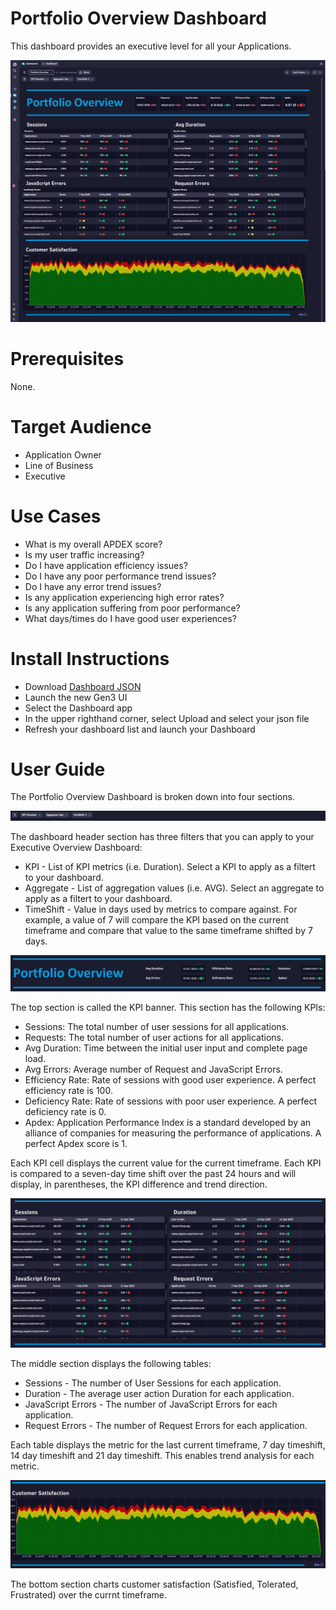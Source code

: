 # Portfolio Overview Dashboard
This dashboard provides an executive level for all your Applications.

![Portfolio Overview Dashboard](PortfolioOverview.png)

# Prerequisites

None.

# Target Audience

- Application Owner
- Line of Business
- Executive

# Use Cases

- What is my overall APDEX score?
- Is my user traffic increasing?
- Do I have application efficiency issues?
- Do I have any poor performance trend issues?
- Do I have any error trend issues?
- Is any application experiencing high error rates?
- Is any application suffering from poor performance?
- What days/times do I have good user experiences?

# Install Instructions

- Download [Dashboard JSON](https://github.com/TechShady/Dynatrace-Dashboards-Gen3/blob/main/Portfolio%20Overview.json)
- Launch the new Gen3 UI
- Select the Dashboard app
- In the upper righthand corner, select Upload and select your json file
- Refresh your dashboard list and launch your Dashboard

# User Guide

The Portfolio Overview Dashboard is broken down into four sections.

![Portfolio Overview Dashboard](PortfolioOverview-0.png)

The dashboard header section has three filters that you can apply to your Executive Overview Dashboard:
- KPI - List of KPI metrics (i.e. Duration). Select a KPI to apply as a filtert to your dashboard.
- Aggregate - List of aggregation values (i.e. AVG). Select an aggregate to apply as a filtert to your dashboard.
- TimeShift - Value in days used by metrics to compare against. For example, a value of 7 will compare the KPI based on the current timeframe and compare that value to the same timeframe shifted by 7 days.

![Portfolio Overview Dashboard](PortfolioOverview-1.png)

The top section is called the KPI banner. This section has the following KPIs:
- Sessions: The total number of user sessions for all applications.
- Requests: The total number of user actions for all applications.
- Avg Duration: Time between the initial user input and complete page load.
- Avg Errors: Average number of Request and JavaScript Errors.
- Efficiency Rate: Rate of sessions with good user experience. A perfect efficiency rate is 100.
- Deficiency Rate: Rate of sessions with poor user experience. A perfect deficiency rate is 0.
- Apdex: Application Performance Index is a standard developed by an alliance of companies for measuring the performance of applications. A perfect Apdex score is 1.

Each KPI cell displays the current value for the current timeframe. Each KPI is compared to a seven-day time shift over the past 24 hours and will display, in parentheses, the KPI difference and trend direction.

![Portfolio Overview Dashboard](PortfolioOverview-2.png)

The middle section displays the following tables: 
- Sessions - The number of User Sessions for each application.
- Duration - The average user action Duration for each application.
- JavaScript Errors - The number of JavaScript Errors for each application.
- Request Errors - The number of Request Errors for each application.

 Each table displays the metric for the last current timeframe, 7 day timeshift, 14 day timeshift and 21 day timeshift. This enables trend analysis for each metric.
  
![Portfolio Overview Dashboard](PortfolioOverview-3.png)

The bottom section charts customer satisfaction (Satisfied, Tolerated, Frustrated) over the currnt timeframe.
